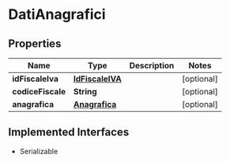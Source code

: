 

# DatiAnagrafici


## Properties

| Name | Type | Description | Notes |
|------------ | ------------- | ------------- | -------------|
|**idFiscaleIva** | [**IdFiscaleIVA**](IdFiscaleIVA.md) |  |  [optional] |
|**codiceFiscale** | **String** |  |  [optional] |
|**anagrafica** | [**Anagrafica**](Anagrafica.md) |  |  [optional] |


## Implemented Interfaces

* Serializable


